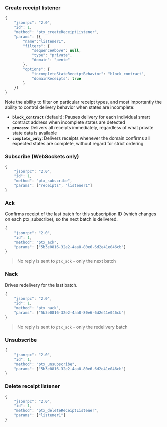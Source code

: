 ### Create receipt listener

```js
{
    "jsonrpc": "2.0",
    "id": 1,
    "method": "ptx_createReceiptListener",
    "params": [{
        "name":"listener1",
        "filters": {
            "sequenceAbove": null,
            "type": "private",
            "domain": "pente"
        },
        "options": {
            "incompleteStateReceiptBehavior": "block_contract",
            "domainReceipts": true
        }
    }]
}
```

Note the ability to filter on particular receipt types, and most importantly the ability to control delivery behavior when states are incomplete:

- **`block_contract`** (default): Pauses delivery for each individual smart contract address when incomplete states are detected
- **`process`**: Delivers all receipts immediately, regardless of what private state data is available
- **`complete_only`**: Delivers receipts whenever the domain confirms all expected states are complete, without regard for strict ordering

### Subscribe (WebSockets only)

```js
{
    "jsonrpc": "2.0",
    "id": 1,
    "method": "ptx_subscribe",
    "params": ["receipts", "listener1"]
}
```

### Ack 

Confirms receipt of the last batch for this subscription ID (which changes on each ptx_subscribe), so the next batch is delivered.

```js
{
    "jsonrpc": "2.0",
    "id": 1,
    "method": "ptx_ack",
    "params": ["5b3e0816-32e2-4aa8-80e6-6d2e41e046cb"]
}
```

> No reply is sent to `ptx_ack` - only the next batch

### Nack

Drives redelivery for the last batch.

```js
{
    "jsonrpc": "2.0",
    "id": 1,
    "method": "ptx_nack",
    "params": ["5b3e0816-32e2-4aa8-80e6-6d2e41e046cb"]
}
```

> No reply is sent to `ptx_ack` - only the redelivery batch

### Unsubscribe

```js
{
    "jsonrpc": "2.0",
    "id": 1,
    "method": "ptx_unsubscribe",
    "params": ["5b3e0816-32e2-4aa8-80e6-6d2e41e046cb"]
}
```

### Delete receipt listener

```js
{
    "jsonrpc": "2.0",
    "id": 1,
    "method": "ptx_deleteReceiptListener",
    "params": ["listener1"]
}
```
